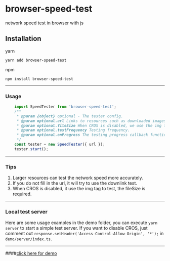 # browser-speed-test
network speed test in browser with js

## Installation

yarn
```
yarn add browser-speed-test
```
npm
```
npm install browser-speed-test
```

------------


### Usage

```javascript
    import SpeedTester from 'browser-speed-test';
    /**
     * @param {object} optional - The tester config.
     * @param optional.url Links to resources such as downloaded images for testing.
     * @param optional.fileSize When CROS is disabled, we use the img tag to test, the fileSize is required.
     * @param optional.testFrequency Testing frequency.
     * @param optional.onProgress The testing progress callback function.
     */
    const tester = new SpeedTester({ url });
    tester.start();
```

------------


### Tips

1. Larger resources can test the network speed more accurately.
2. If you do not fill in the url, it will try to use the downlink test.
3. When CROS is disabled, it use the img tag to test, the fileSize is required.

------------


### Local test server

Here are some usage examples in the demo folder, you can execute ```yarn server``` to start a simple test server.
If you want to disable CROS, just comment out ```response.setHeader('Access-Control-Allow-Origin', '*');``` in ```demo/server/index.ts```.


------------



####[click here for demo](https://shiverzheng.github.io/browser-speed-test/demo/index.html)
